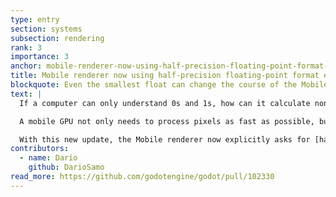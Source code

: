 ```yaml
---
type: entry
section: systems
subsection: rendering
rank: 3
importance: 3
anchor: mobile-renderer-now-using-half-precision-floating-point-format-explicitly
title: Mobile renderer now using half-precision floating-point format explicitly
blockquote: Even the smallest float can change the course of the Mobile renderer
text: |
  If a computer can only understand 0s and 1s, how can it calculate non-integer numbers? That’s where [floating-point arithmetic](https://en.wikipedia.org/wiki/Floating-point_arithmetic) comes in. It’s a method to represent these kind of numbers in binary.

  A mobile GPU not only needs to process pixels as fast as possible, but it needs to do it in an energy-efficient way. Quite recently, the industry realized that even the standard [single-precision floating-point (F32)](https://en.wikipedia.org/wiki/Single-precision_floating-point_format) can sometimes be overkill in terms of size and processing power, even for rendering purposes.

  With this new update, the Mobile renderer now explicitly asks for [half-precision floating-point (F16)](https://en.wikipedia.org/wiki/Half-precision_floating-point_format) if the hardware supports it — most devices commonly used should, especially if they are new. If so, games should now see rendering performance increase, run smoother overall (better frame pacing), and require less power usage.
contributors:
  - name: Darío
    github: DarioSamo
read_more: https://github.com/godotengine/godot/pull/102330
---
```

